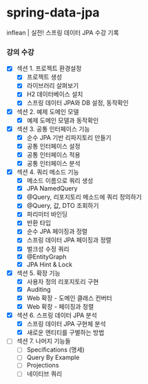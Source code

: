    # spring-data-jpa
inflean | 실전! 스프링 데이터 JPA 수강 기록


### 강의 수강
- [x] 섹션 1. 프로젝트 환경설정
  - [x] 프로젝트 생성
  - [x] 라이브러리 살펴보기
  - [x] H2 데이터베이스 설치
  - [x] 스프링 데이터 JPA와 DB 설정, 동작확인
- [x] 섹션 2. 예제 도메인 모델
  - [x] 예제 도메인 모델과 동작확인
- [x] 섹션 3. 공통 인터페이스 기능
  - [x] 순수 JPA 기반 리파지토리 만들기
  - [x] 공통 인터페이스 설정
  - [x] 공통 인터페이스 적용    
  - [x] 공통 인터페이스 분석 
- [x] 섹션 4. 쿼리 메소드 기능
  - [x] 메소드 이름으로 쿼리 생성
  - [x] JPA NamedQuery 
  - [x] @Query, 리포지토리 메소드에 쿼리 정의하기
  - [x] @Query, 값, DTO 조회하기
  - [x] 파리미터 바인딩  
  - [x] 반환 타입
  - [x] 순수 JPA 페이징과 정렬
  - [x] 스프링 데이터 JPA 페이징과 정렬
  - [x] 벌크성 수정 쿼리
  - [x] @EntityGraph
  - [x] JPA Hint & Lock 
- [x] 섹션 5. 확장 기능
  - [x] 사용자 정의 리포지토리 구현
  - [x] Auditing
  - [x] Web 확장 - 도메인 클래스 컨버터
  - [x] Web 확장 - 페이징과 정렬
- [x] 섹션 6. 스프링 데이터 JPA 분석
  - [x] 스프링 데이터 JPA 구현체 분석
  - [x] 새로운 엔티티를 구별하는 방법
- [ ] 섹션 7. 나머지 기능들 
  - [ ] Specifications (명세)
  - [ ] Query By Example
  - [ ] Projections 
  - [ ] 네이티브 쿼리